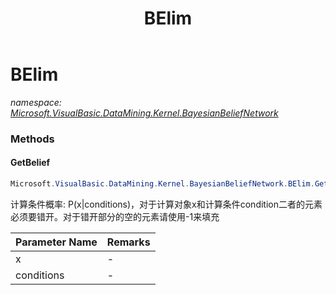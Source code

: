 ﻿---
title: BElim
---

# BElim
_namespace: [Microsoft.VisualBasic.DataMining.Kernel.BayesianBeliefNetwork](N-Microsoft.VisualBasic.DataMining.Kernel.BayesianBeliefNetwork.html)_





### Methods

#### GetBelief
```csharp
Microsoft.VisualBasic.DataMining.Kernel.BayesianBeliefNetwork.BElim.GetBelief(System.Int32[],System.Int32[])
```
计算条件概率: P(x|conditions)，对于计算对象x和计算条件condition二者的元素必须要错开。对于错开部分的空的元素请使用-1来填充

|Parameter Name|Remarks|
|--------------|-------|
|x|-|
|conditions|-|



